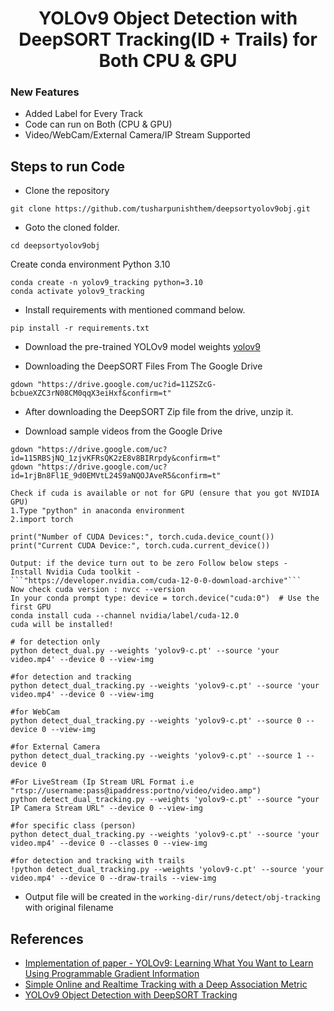 <H1 align="center">
YOLOv9 Object Detection with DeepSORT Tracking(ID + Trails) for Both CPU & GPU </H1>

### New Features
- Added Label for Every Track
- Code can run on Both (CPU & GPU)
- Video/WebCam/External Camera/IP Stream Supported


## Steps to run Code

- Clone the repository
```
git clone https://github.com/tusharpunishthem/deepsortyolov9obj.git
```
- Goto the cloned folder.
```
cd deepsortyolov9obj
```
Create conda environment Python 3.10
```
conda create -n yolov9_tracking python=3.10
conda activate yolov9_tracking
```
- Install requirements with mentioned command below.
```
pip install -r requirements.txt
```
- Download the pre-trained YOLOv9 model weights
[yolov9](https://github.com/WongKinYiu/yolov9/releases/download/v0.1/yolov9-c.pt)

- Downloading the DeepSORT Files From The Google Drive 
```
gdown "https://drive.google.com/uc?id=11ZSZcG-bcbueXZC3rN08CM0qqX3eiHxf&confirm=t"
```
- After downloading the DeepSORT Zip file from the drive, unzip it. 

- Download sample videos from the Google Drive
```
gdown "https://drive.google.com/uc?id=115RBSjNQ_1zjvKFRsQK2zE8v8BIRrpdy&confirm=t"
gdown "https://drive.google.com/uc?id=1rjBn8Fl1E_9d0EMVtL24S9aNQOJAveR5&confirm=t"
```

```
Check if cuda is available or not for GPU (ensure that you got NVIDIA GPU)
1.Type "python" in anaconda environment
2.import torch

print("Number of CUDA Devices:", torch.cuda.device_count())
print("Current CUDA Device:", torch.cuda.current_device())

Output: if the device turn out to be zero Follow below steps -
Install Nvidia Cuda toolkit -
```"https://developer.nvidia.com/cuda-12-0-0-download-archive"```
Now check cuda version : nvcc --version
In your conda prompt type: device = torch.device("cuda:0")  # Use the first GPU
conda install cuda --channel nvidia/label/cuda-12.0
cuda will be installed!
```


```
# for detection only
python detect_dual.py --weights 'yolov9-c.pt' --source 'your video.mp4' --device 0 --view-img

#for detection and tracking
python detect_dual_tracking.py --weights 'yolov9-c.pt' --source 'your video.mp4' --device 0 --view-img

#for WebCam
python detect_dual_tracking.py --weights 'yolov9-c.pt' --source 0 --device 0 --view-img

#for External Camera
python detect_dual_tracking.py --weights 'yolov9-c.pt' --source 1 --device 0

#For LiveStream (Ip Stream URL Format i.e "rtsp://username:pass@ipaddress:portno/video/video.amp")
python detect_dual_tracking.py --weights 'yolov9-c.pt' --source "your IP Camera Stream URL" --device 0 --view-img

#for specific class (person)
python detect_dual_tracking.py --weights 'yolov9-c.pt' --source 'your video.mp4' --device 0 --classes 0 --view-img

#for detection and tracking with trails 
!python detect_dual_tracking.py --weights 'yolov9-c.pt' --source 'your video.mp4' --device 0 --draw-trails --view-img
```

- Output file will be created in the ```working-dir/runs/detect/obj-tracking``` with original filename








## References
- [Implementation of paper - YOLOv9: Learning What You Want to Learn Using Programmable Gradient Information](https://github.com/WongKinYiu/yolov9/blob/main/README.md)
- [Simple Online and Realtime Tracking with a Deep Association Metric](https://arxiv.org/abs/1703.07402)
- [YOLOv9 Object Detection with DeepSORT Tracking](https://github.com/MuhammadMoinFaisal/YOLOv9-DeepSORT-Object-Tracking.git)
